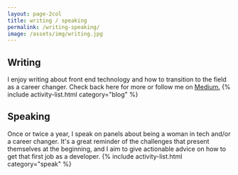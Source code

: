 ```yaml
---
layout: page-2col
title: writing / speaking
permalink: /writing-speaking/
image: /assets/img/writing.jpg
---
```


## Writing
I enjoy writing about front end technology and how to transition to the field as a career changer. Check back here for more or follow me on <a href="https://medium.com/@adriennemcd" target="_blank">Medium.</a>
{% include activity-list.html category="blog" %}

## Speaking
Once or twice a year, I speak on panels about being a woman in tech and/or a career changer. It's a great reminder of the challenges that present themselves at the beginning, and I aim to give actionable advice on how to get that first job as a developer.
{% include activity-list.html category="speak" %}

